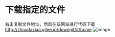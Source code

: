 # 下载指定的文件
右击复制文件地址，然后在该网站进行代码下载
http://zhoudaxiaa.gitee.io/downgit/#/home
![image](https://user-images.githubusercontent.com/58835306/204944096-08e4843c-38cf-4ee4-8554-58f1af606a0c.png)
